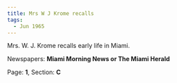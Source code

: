 ```yaml
---  
title: Mrs W J Krome recalls  
tags:  
  - Jun 1965  
---  
```

  
Mrs. W. J. Krome recalls early life in Miami.  
  
Newspapers: **Miami Morning News or The Miami Herald**  
  
Page: **1**, Section: **C** 
